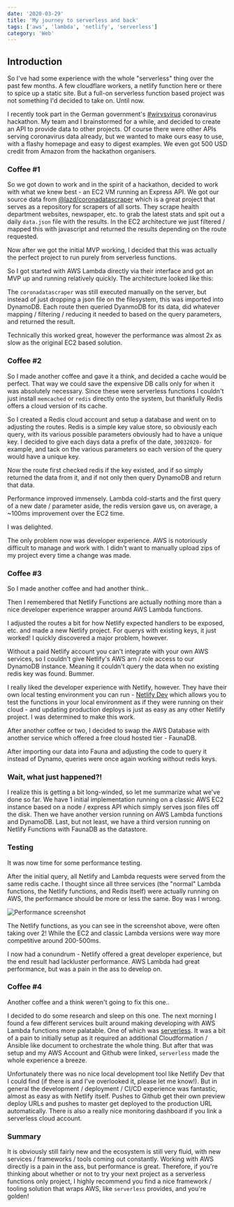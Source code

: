 ```yaml
---
date: '2020-03-29'
title: 'My journey to serverless and back'
tags: ['aws', 'lambda', 'netlify', 'serverless']
category: 'Web'
---
```


## Introduction

So I've had some experience with the whole "serverless" thing over the past few months. A few cloudflare workers, a netlify function here or there to spice up a static site. But a full-on serverless function based project was not something I'd decided to take on. Until now.

I recently took part in the German government's [#wirvsvirus](https://wirvsvirushackathon.org) coronavirus hackathon. My team and I brainstormed for a while, and decided to create an API to provide data to other projects. Of course there were other APIs serving coronavirus data already, but we wanted to make ours easy to use, with a flashy homepage and easy to digest examples. We even got 500 USD credit from Amazon from the hackathon organisers.

### Coffee #1

So we got down to work and in the spirit of a hackathon, decided to work with what we knew best - an EC2 VM running an Express API. We got our source data from [@lazd/coronadatascraper](https://github.com/lazd/coronadatascraper) which is a great project that serves as a repository for scrapers of all sorts. They scrape health department websites, newspaper, etc. to grab the latest stats and spit out a daily `data.json` file with the results. In the EC2 architecture we just filtered / mapped this with javascript and returned the results depending on the route requested.

Now after we got the initial MVP working, I decided that this was actually the perfect project to run purely from serverless functions.

So I got started with AWS Lambda directly via their interface and got an MVP up and running relatively quickly. The architecture looked like this:

The `coronadatascraper` was still executed manually on the server, but instead of just dropping a json file on the filesystem, this was imported into DynamoDB. Each route then queried DyanmoDB for its data, did whatever mapping / filtering / reducing it needed to based on the query parameters, and returned the result.

Technically this worked great, however the performance was almost 2x as slow as the original EC2 based solution.

### Coffee #2

So I made another coffee and gave it a think, and decided a cache would be perfect. That way we could save the expensive DB calls only for when it was absolutely necessary. Since these were serverless functions I couldn't just install `memcached` or `redis` directly onto the system, but thankfully Redis offers a cloud version of its cache.

So I created a Redis cloud account and setup a database and went on to adjusting the routes. Redis is a simple key value store, so obviously each query, with its various possible parameters obviously had to have a unique key. I decided to give each days data a prefix of the date, `30032020-` for example, and tack on the various parameters so each version of the query would have a unique key.

Now the route first checked redis if the key existed, and if so simply returned the data from it, and if not only then query DynamoDB and return that data.

Performance improved immensely. Lambda cold-starts and the first query of a new date / parameter aside, the redis version gave us, on average, a ~100ms improvement over the EC2 time.

I was delighted.

The only problem now was developer experience. AWS is notoriously difficult to manage and work with. I didn't want to manually upload zips of my project every time a change was made.

### Coffee #3

So I made another coffee and had another think..

Then I remembered that Netlify Functions are actually nothing more than a nice developer experience wrapper around AWS Lambda functions.

I adjusted the routes a bit for how Netlify expected handlers to be exposed, etc. and made a new Netlify project. For querys with existing keys, it just worked! I quickly discovered a major problem, however.

Without a paid Netlify account you can't integrate with your own AWS services, so I couldn't give Netlify's AWS arn / role access to our DynamoDB instance. Meaning it couldn't query the data when no existing redis key was found. Bummer.

I really liked the developer experience with Netlify, however. They have their own local testing environment you can run - [Netlify Dev](https://netlify.com/dev) which allows you to test the functions in your local environment as if they were running on their cloud - and updating production deploys is just as easy as any other Netlify project. I was determined to make this work.

After another coffee or two, I decided to swap the AWS Database with another service which offered a free cloud hosted tier - FaunaDB.

After importing our data into Fauna and adjusting the code to query it instead of Dynamo, queries were once again working without redis keys.

### Wait, what just happened?!

I realize this is getting a bit long-winded, so let me summarize what we've done so far. We have 1 initial implementation running on a classic AWS EC2 instance based on a node / express API which simply serves json files off the disk. Then we have another version running on AWS Lambda functions and DynamoDB. Last, but not least, we have a third version running on Netlify Functions with FaunaDB as the datastore.

### Testing

It was now time for some performance testing.

After the initial query, all Netlify and Lambda requests were served from the same redis cache. I thought since all three services (the "normal" Lambda functions, the Netlify functions, and Redis itself) were actually running on AWS, the performance should be more or less the same. Boy was I wrong.

![Performance screenshot](/assets/images/blog/performance.png)

The Netlify functions, as you can see in the screenshot above, were often taking over 2! While the EC2 and classic Lambda versions were way more competitive around 200-500ms.

I now had a conundrum - Netlify offered a great developer experience, but the end result had lackluster performance. AWS Lambda had great performance, but was a pain in the ass to develop on.

### Coffee #4

Another coffee and a think weren't going to fix this one..

I decided to do some research and sleep on this one. The next morning I found a few different services built around making developing with AWS Lambda functions more palatable. One of which was [serverless](https://serverless.com). It was a bit of a pain to initially setup as it required an additional Cloudformation / Ansible like document to orchestrate the whole thing. But after that was setup and my AWS Account and Github were linked, `serverless` made the whole experience a breeze.

Unfortunately there was no nice local development tool like Netlify Dev that I could find (if there is and I've overlooked it, please let me know!). But in general the development / deployment / CI/CD experience was fantastic, almost as easy as with Netlify itself. Pushes to Github get their own preview deploy URLs and pushes to master get deployed to the production URL automatically. There is also a really nice monitoring dashboard if you link a serverless cloud account.

### Summary

It is obviously still fairly new and the ecosystem is still very fluid, with new services / frameworks / tools coming out constantly. Working with AWS directly is a pain in the ass, but performance is great. Therefore, if you're thinking about whether or not to try your next project as a serverless functions only project, I highly recommend you find a nice framework / tooling solution that wraps AWS, like `serverless` provides, and you're golden!
